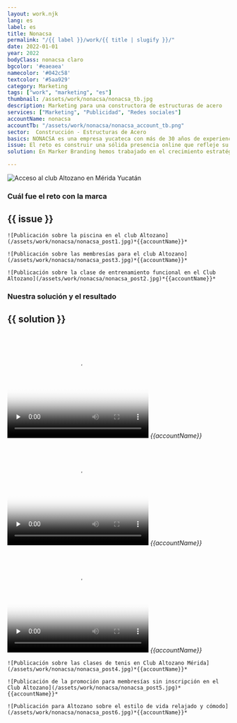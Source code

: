 ```yaml
---
layout: work.njk 
lang: es
label: es
title: Nonacsa
permalink: "/{{ label }}/work/{{ title | slugify }}/"
date: 2022-01-01
year: 2022
bodyClass: nonacsa claro
bgcolor: '#eaeaea'
namecolor: '#042c58'
textcolor: '#5aa929'
category: Marketing
tags: ["work", "marketing", "es"]
thumbnail: /assets/work/nonacsa/nonacsa_tb.jpg
description: Marketing para una constructora de estructuras de acero
services: ["Marketing", "Publicidad", "Redes sociales"]
accountName: nonacsa
accountTb: "/assets/work/nonacsa/nonacsa_account_tb.png"
sector:  Construcción - Estructuras de Acero
basics: NONACSA es una empresa yucateca con más de 30 años de experiencia que ha dejado huella en el sector de la construcción. Especialistas en diseño, fabricación y montaje de estructuras metálicas, así como en la instalación de cubiertas prefabricadas, NONACSA se ha consolidado como un referente en proyectos de gran envergadura, como naves industriales, plazas comerciales, hospitales y edificios departamentales. Su compromiso con la calidad, la innovación y la excelencia los posiciona como un aliado estratégico para construir el futuro.
issue: El reto es construir una sólida presencia online que refleje su experiencia de más de 30 años y posicionarlos como líderes en el sector de diseño y construcción de estructuras metálicas. Con un enfoque en aumentar su reconocimiento y conectar con su mercado objetivo, estamos trabajando en una estrategia integral que destaque su calidad, innovación y trayectoria en cada publicación y plataforma digital.
solution: En Marker Branding hemos trabajado en el crecimiento estratégico de las cuentas de Facebook e Instagram de NONACSA, desarrollando contenido atractivo y alineado con su identidad corporativa. Además, implementamos campañas de pauta en Meta diseñadas específicamente para alcanzar un público objetivo interesado en grandes proyectos. Este enfoque nos ha permitido fortalecer su posicionamiento digital y conectar con clientes potenciales que buscan soluciones de calidad en diseño y construcción de estructuras metálicas.

---
```


![Acceso al club Altozano en Mérida Yucatán](/assets/work/nonacsa/nonacsa_portada.jpg)

<div class="column__2">
    <div class="col__left">
        <h3>Cuál fue el reto con la marca</h3>
    </div>
    <div class="col__right">
        <h2>{{ issue }}</h2>
    </div>
</div>

<div class="column__3__mkt">
    
    ![Publicación sobre la piscina en el club Altozano](/assets/work/nonacsa/nonacsa_post1.jpg)*{{accountName}}*

    ![Publicación sobre las membresías para el club Altozano](/assets/work/nonacsa/nonacsa_post3.jpg)*{{accountName}}*
    
    ![Publicación sobre la clase de entrenamiento funcional en el Club Altozano](/assets/work/nonacsa/nonacsa_post2.jpg)*{{accountName}}*

</div>


<div class="column__2 work__column__2">
    <div class="col__left">
        <h3>Nuestra solución y el resultado</h3>
    </div>
    <div class="col__right">
        <h2>{{ solution }}</h2>
    </div>
</div>


<div class="column__3__mkt">
    <div class="video__wrapper">
        <div class="picture">
            <video width="320" height="240" controls playsinline preload="none" x-webkit-airplay="allow" poster="/assets/work/nonacsa/nonacsa_reel1_poster.jpg">
                <source src="/assets/work/nonacsa/nonacsa_reel1.mp4" type="video/mp4">
                Tu navegador no logró reproducir este video, considera actualizarlo a una versión más reciente
            </video>
            <em>{{accountName}}</em>
        </div>
    </div>
    <div class="video__wrapper">
        <div class="picture">
            <video width="320" height="240" controls playsinline preload="none" x-webkit-airplay="allow" poster="/assets/work/nonacsa/nonacsa_reel2_poster.jpg">
                <source src="/assets/work/nonacsa/nonacsa_reel2.mp4" type="video/mp4">
                Tu navegador no logró reproducir este video, considera actualizarlo a una versión más reciente
            </video>
            <em>{{accountName}}</em>
        </div>
    </div>
    <div class="video__wrapper">
        <div class="picture">
            <video width="320" height="240" controls playsinline preload="none" x-webkit-airplay="allow" poster="/assets/work/nonacsa/nonacsa_reel3_poster.jpg">
                <source src="/assets/work/nonacsa/nonacsa_reel3.mp4" type="video/mp4">
                Tu navegador no logró reproducir este video, considera actualizarlo a una versión más reciente
            </video>
            <em>{{accountName}}</em>
        </div>
    </div>
</div>


<div class="column__3__mkt">
    
    ![Publicación sobre las clases de tenis en Club Altozano Mérida](/assets/work/nonacsa/nonacsa_post4.jpg)*{{accountName}}*

    ![Publicación de la promoción para membresías sin inscripción en el Club Altozano](/assets/work/nonacsa/nonacsa_post5.jpg)*{{accountName}}*
    
    ![Publicación para Altozano sobre el estilo de vida relajado y cómodo](/assets/work/nonacsa/nonacsa_post6.jpg)*{{accountName}}*

</div>